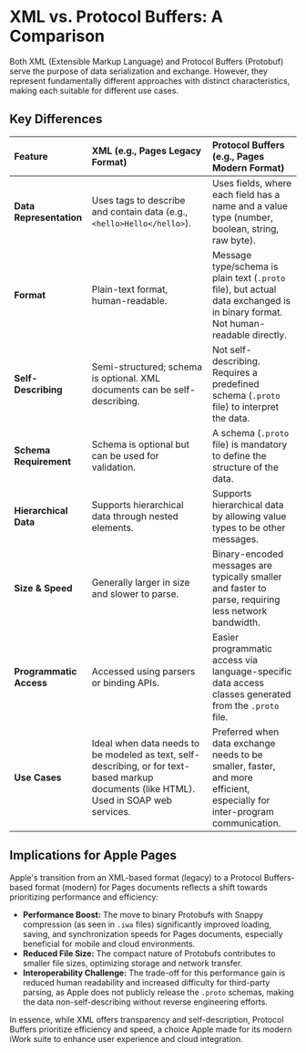 # XML vs. Protocol Buffers: A Comparison

Both XML (Extensible Markup Language) and Protocol Buffers (Protobuf) serve the purpose of data serialization and exchange. However, they represent fundamentally different approaches with distinct characteristics, making each suitable for different use cases.

## Key Differences

| Feature             | XML (e.g., Pages Legacy Format)                               | Protocol Buffers (e.g., Pages Modern Format)                               |
| :------------------ | :------------------------------------------------------------ | :------------------------------------------------------------------------- |
| **Data Representation** | Uses tags to describe and contain data (e.g., `<hello>Hello</hello>`). | Uses fields, where each field has a name and a value type (number, boolean, string, raw byte). |
| **Format**          | Plain-text format, human-readable.                            | Message type/schema is plain text (`.proto` file), but actual data exchanged is in binary format. Not human-readable directly. |
| **Self-Describing** | Semi-structured; schema is optional. XML documents can be self-describing. | Not self-describing. Requires a predefined schema (`.proto` file) to interpret the data. |
| **Schema Requirement** | Schema is optional but can be used for validation.             | A schema (`.proto` file) is mandatory to define the structure of the data. |
| **Hierarchical Data** | Supports hierarchical data through nested elements.           | Supports hierarchical data by allowing value types to be other messages. |
| **Size & Speed**    | Generally larger in size and slower to parse.                 | Binary-encoded messages are typically smaller and faster to parse, requiring less network bandwidth. |
| **Programmatic Access** | Accessed using parsers or binding APIs.                       | Easier programmatic access via language-specific data access classes generated from the `.proto` file. |
| **Use Cases**       | Ideal when data needs to be modeled as text, self-describing, or for text-based markup documents (like HTML). Used in SOAP web services. | Preferred when data exchange needs to be smaller, faster, and more efficient, especially for inter-program communication. |

## Implications for Apple Pages

Apple's transition from an XML-based format (legacy) to a Protocol Buffers-based format (modern) for Pages documents reflects a shift towards prioritizing performance and efficiency:

*   **Performance Boost:** The move to binary Protobufs with Snappy compression (as seen in `.iwa` files) significantly improved loading, saving, and synchronization speeds for Pages documents, especially beneficial for mobile and cloud environments.
*   **Reduced File Size:** The compact nature of Protobufs contributes to smaller file sizes, optimizing storage and network transfer.
*   **Interoperability Challenge:** The trade-off for this performance gain is reduced human readability and increased difficulty for third-party parsing, as Apple does not publicly release the `.proto` schemas, making the data non-self-describing without reverse engineering efforts.

In essence, while XML offers transparency and self-description, Protocol Buffers prioritize efficiency and speed, a choice Apple made for its modern iWork suite to enhance user experience and cloud integration.